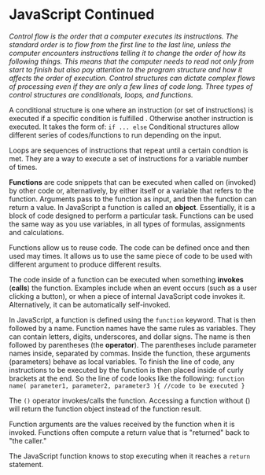 # JavaScript Continued

*Control flow is the order that a computer executes its instructions. The standard order is to flow from the first line to the last line, unless the computer encounters instructions telling it to change the order of how its following things.  This means that the computer needs to read not only from start to finish but also pay attention to the program structure and how it affects the order of execution.  Control structures can dictate complex flows of processing even if they are only a few lines of code long. Three types of control structures are conditionals, loops, and functions.*

A conditional structure is one where an instruction (or set of instructions) is executed if a specific condition is fulfilled .  Otherwise another instruction is executed. It takes the form of: `if ... else` Conditional structures allow different series of codes/functions to run depending on the input.

Loops are sequences of instructions that repeat until a certain condtion is met.  They are a way to execute a set of instructions for a variable number of times.

**Functions** are code snippets that can be executed when called on (invoked) by other code or, alternatively, by either itself or a variable that refers to the function.  Arguments pass to the function as input, and then the function can return a value.  In JavaScript a function is called an **object**.  Essentially, it is a block of code designed to perform a particular task.  Functions can be used the same way as you use variables, in all types of formulas, assignments and calculations.

Functions allow us to reuse code.  The code can be defined once and then used may times.  It allows us to use the same piece of code to be used with different argument to produce different results.

The code inside of a function can be executed when something **invokes** (**calls**) the function.  Examples include when an event occurs (such as a user clicking a button), or when a piece of internal JavaScript code invokes it.  Alternatively, it can be automatically self-invoked.

In JavaScript, a function is defined using the `function` keyword.  That is then followed by a name.  Function names have the same rules as variables.  They can contain letters, digits, underscores, and dollar signs. The name is then followed by parentheses (the **operator**).  The parentheses include parameter names inside, separated by commas.  Inside the function, these arguments (parameters) behave as local variables.  To finish the line of code, any instructions to be executed by the function is then placed inside of curly brackets at the end.  So the line of code looks like the following:
`function name( parameter1, parameter2, parameter3 ){ //code to be executed }`

The `()` operator invokes/calls the function.  Accessing a function without () will return the function object instead of the function result.

Function arguments are the values received by the function when it is invoked.  Functions often compute a return value that is "returned" back to "the caller."

The JavaScript function knows to stop executing when it reaches a `return` statement.

